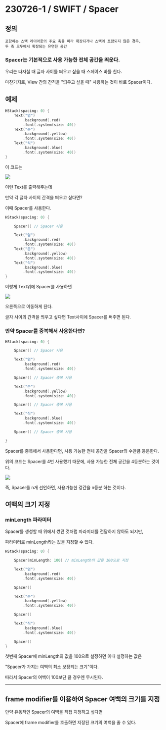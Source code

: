 # 230726-1 / SWIFT / Spacer

## 정의
```
포함하는 스택 레이아웃의 주요 축을 따라 확장되거나 스택에 포함되지 않은 경우,
두 축 모두에서 확장되는 유연한 공간
```

### Spacer는 기본적으로 사용 가능한 전체 공간을 띄운다.

우리는 타자칠 때 글자 사이를 띄우고 싶을 때 스페이스 바를 친다.

마찬가지로, View 간의 간격을 "띄우고 싶을 때" 사용하는 것이 바로 Spacer이다.

## 예제

```swift
HStack(spacing: 0) {
    Text("엄")      
        .background(.red)
        .font(.system(size: 40))
    Text("준")
        .background(.yellow)
        .font(.system(size: 40))
    Text("식")
        .background(.blue)
        .font(.system(size: 40))
}
```

이 코드는 

<img src="/Users/mac/Desktop/TIL/사진/스크린샷 2023-07-26 오전 9.43.14.png">

이런 Text를 출력해주는데 

만약 각 글자 사이의 간격을 띄우고 싶다면?

이때 Spacer를 사용한다.

```swift
HStack(spacing: 0) {

    Spacer() // Spacer 사용

    Text("엄")      
        .background(.red)
        .font(.system(size: 40))
    Text("준")
        .background(.yellow)
        .font(.system(size: 40))
    Text("식")
        .background(.blue)
        .font(.system(size: 40))
}
```

이렇게 Text위에 Spacer를 사용하면 

<img src="/Users/mac/Desktop/TIL/사진/스크린샷 2023-07-26 오전 9.48.27.png">

오른쪽으로 이동하게 된다.

글자 사이의 간격을 띄우고 싶다면 Text사이에 Spacer를 써주면 된다.

### 만약 Spacer를 중복해서 사용한다면?

```swift
HStack(spacing: 0) {

    Spacer() // Spacer 사용

    Text("엄")      
        .background(.red)
        .font(.system(size: 40))

    Spacer() // Spacer 중복 사용

    Text("준")
        .background(.yellow)
        .font(.system(size: 40))

    Spacer() // Spacer 중복 사용

    Text("식")
        .background(.blue)
        .font(.system(size: 40))

    Spacer() // Spacer 중복 사용

}
```

Spacer를 중복해서 사용한다면, 사용 가능한 전체 공간을 Spacer의 수만큼 등분한다. 

위의 코드는 Spacer를 4번 사용했기 때문에, 사용 가능한 전체 공간을 4등분하는 것이다.

<img src="/Users/mac/Desktop/TIL/사진/스크린샷 2023-07-26 오전 9.59.27 복사본.png">

즉, Spacer를 n개 선언하면, 사용가능한 겅간을 n등분 하는 것이다.

## 여백의 크기 지정 

### minLength 파라미터 

Spacer를 생성할 때 위에서 썼던 것처럼 파라미터를 전달하지 않아도 되지만,

파라미터로 minLength라는 값을 지정할 수 있다.

```swift
HStack(spacing: 0) {

    Spacer(minLength: 100) // minLength의 값을 100으로 지정

    Text("엄")      
        .background(.red)
        .font(.system(size: 40))

    Spacer() 

    Text("준")
        .background(.yellow)
        .font(.system(size: 40))

    Spacer()

    Text("식")
        .background(.blue)
        .font(.system(size: 40))

    Spacer()
}
```
첫번째 Spacer에 minLength의 값을 100으로 설정하면 이때 설정하는 값은 

"Spacer가 가지는 여백의 최소 보장되는 크기"이다.

따라서 Spacer의 여백이 100보단 클 경우엔 무시된다.

---

## frame modifier를 이용하여 Spacer 여백의 크기를 지정

만약 유동적인 Spacer의 여백을 직접 지정하고 싶다면

Spacer에 frame modifier를 호출하면 지정된 크기의 여백을 줄 수 있다.
